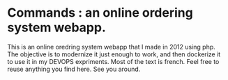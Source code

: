 # Commands : an online ordering system webapp.

This is an online oredring system webapp that I made in 2012 using php.
The objective is to modernize it just enough to work, and then dockerize it to use it in my DEVOPS expriments.
Most of the text is french.
Feel free to reuse anything you find here.
See you around.